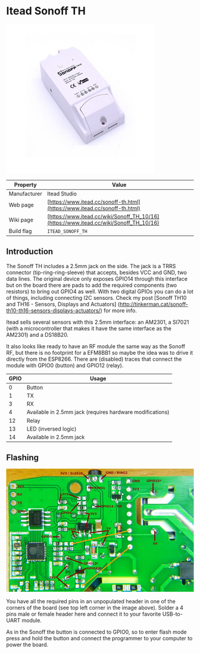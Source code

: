 # Itead Sonoff TH

![Sonoff RF](images/devices/itead-sonoff-th.jpg)

|Property|Value|
|---|---|
|Manufacturer|Itead Studio|
|Web page|[https://www.itead.cc/sonoff-th.html](https://www.itead.cc/sonoff-th.html)|
|Wiki page|[https://www.itead.cc/wiki/Sonoff_TH_10/16](https://www.itead.cc/wiki/Sonoff_TH_10/16)|
|Build flag|`ITEAD_SONOFF_TH`|

## Introduction

The Sonoff TH includes a 2.5mm jack on the side. The jack is a TRRS connector (tip-ring-ring-sleeve) that accepts, besides VCC and GND, two data lines. The original device only exposes GPIO14 through this interface but on the board there are pads to add the required components (two resistors) to bring out GPIO4 as well. With two digital GPIOs you can do a lot of things, including connecting I2C sensors. Check my post [Sonoff TH10 and TH16 - Sensors, Displays and Actuators] (http://tinkerman.cat/sonoff-th10-th16-sensors-displays-actuators/) for more info.

Itead sells several sensors with this 2.5mm interface: an AM2301, a SI7021 (with a microcontroller that makes it have the same interface as the AM2301) and a DS18B20.

It also looks like ready to have an RF module the same way as the Sonoff RF, but there is no footprint for a EFM8BB1 so maybe the idea was to drive it directly from the ESP8266. There are (disabled) traces that connect the module with GPIO0 (button) and GPIO12 (relay).

|GPIO|Usage|
|---|---|
|0|Button|
|1|TX|
|3|RX|
|4|Available in 2.5mm jack (requires hardware modifications)|
|12|Relay|
|13|LED (inversed logic)|
|14|Available in 2.5mm jack|

## Flashing

![Sonoff TH - Inside back view](images/flashing/sonoff-th-flash.jpg)

You have all the required pins in an unpopulated header in one of the corners of the board (see top left corner in the image above). Solder a 4 pins male or female header here and connect it to your favorite USB-to-UART module.

As in the Sonoff the button is connected to GPIO0, so to enter flash mode press and hold the button and connect the programmer to your computer to power the board.
